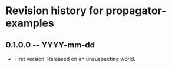 # Revision history for propagator-examples

## 0.1.0.0 -- YYYY-mm-dd

* First version. Released on an unsuspecting world.
